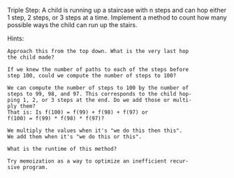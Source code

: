 Triple Step: A child is running up a staircase with n steps and
can hop either 1 step, 2 steps, or 3 steps at a time. Implement
a method to count how many possible ways the child can run up
the stairs.

Hints:

    Approach this from the top down. What is the very last hop
    the child made?

    If we knew the number of paths to each of the steps before
    step 100, could we compute the number of steps to 100?

    We can compute the number of steps to 100 by the number of
    steps to 99, 98, and 97. This corresponds to the child hop-
    ping 1, 2, or 3 steps at the end. Do we add those or multi-
    ply them?
    That is: Is f(100) = f(99) + f(98) + f(97) or 
    f(100) = f(99) * f(98) * f(97)?

    We multiply the values when it's "we do this then this".
    We add them when it's "we do this or this".

    What is the runtime of this method?

    Try memoization as a way to optimize an inefficient recur-
    sive program.

